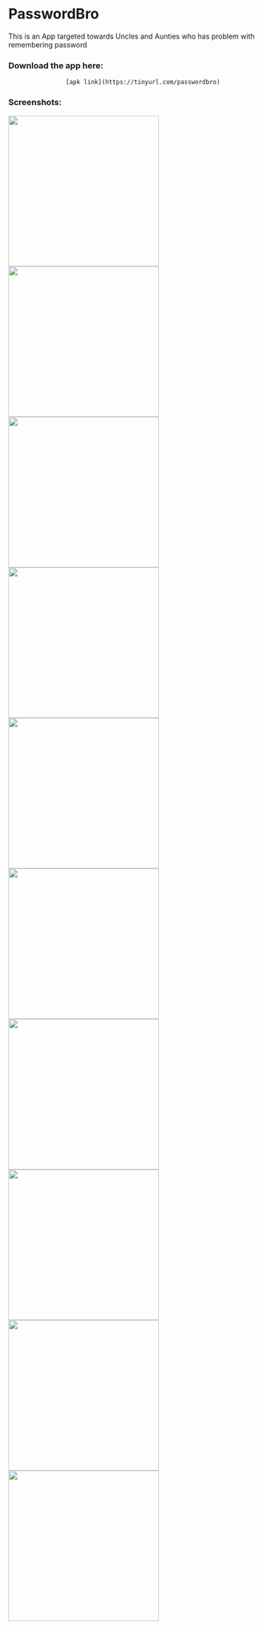 # PasswordBro

This is an App targeted towards Uncles and Aunties who has problem with remembering password

### Download the app here: 
                    [apk link](https://tinyurl.com/passwordbro)

### Screenshots:
<img src="img/img1.png" width="300">   <img src="img/img2.png" width="300">
<img src="img/img3.png" width="300">   <img src="img/img4.png" width="300">
<img src="img/img5.png" width="300">   <img src="img/img6.png" width="300">
<img src="img/img7.png" width="300">   <img src="img/img8.png" width="300">
<img src="img/img9.png" width="300">   <img src="img/img10.png" width="300">
